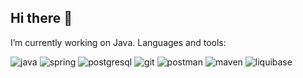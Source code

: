 ## Hi there 👋

<!--
**Manikgog/Manikgog** is a ✨ _special_ ✨ repository because its `README.md` (this file) appears on your GitHub profile.

Here are some ideas to get you started:

- 🔭 I’m currently working on ...
- 🌱 I’m currently learning ...
- 👯 I’m looking to collaborate on ...
- 🤔 I’m looking for help with ...
- 💬 Ask me about ...
- 📫 How to reach me: ...
- 😄 Pronouns: ...
- ⚡ Fun fact: ...
-->
I’m currently working on Java.
Languages and tools:

![java](https://github.com/user-attachments/assets/fa22881b-4bad-418c-8b1e-4b4a14c385ee)
![spring](https://github.com/user-attachments/assets/c475d101-7165-4bd4-a68a-7d779dbc9fc2)
![postgresql](https://github.com/user-attachments/assets/1e4928f8-f2c6-4e6c-8fe1-11df73bdfa79)
![git](https://github.com/user-attachments/assets/f23409c6-11e9-43da-be70-11d8f0733d95)
![postman](https://github.com/user-attachments/assets/3258d844-0214-4c45-9a69-8b2713f832cd)
![maven](https://github.com/user-attachments/assets/0c8ee653-dca2-41b7-8ced-9c7c8110d8c3)
![liquibase](https://github.com/user-attachments/assets/e0718f5a-476d-4a90-88a7-8a728d81ba8a)

